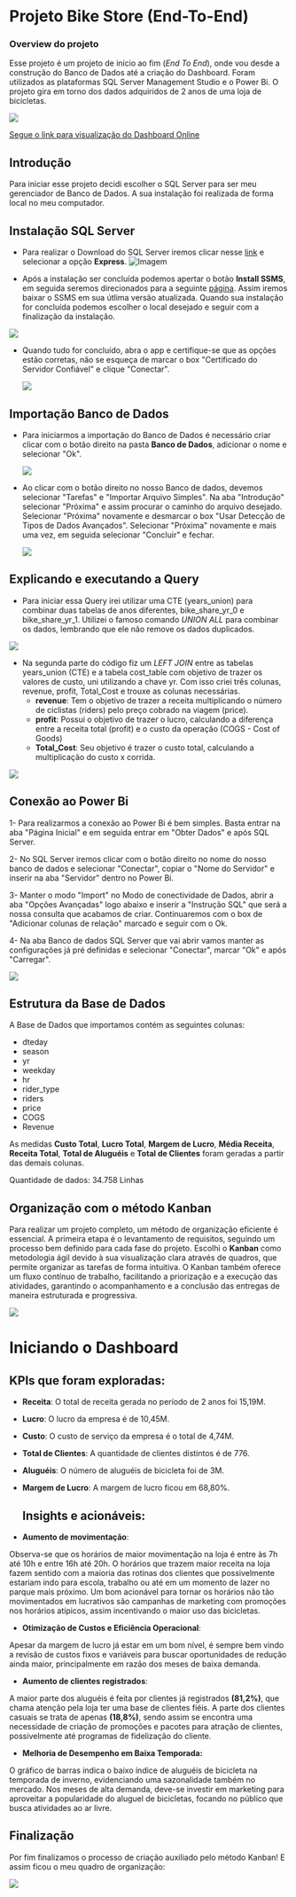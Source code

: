 # Projeto Bike Store (End-To-End)
### Overview do projeto

Esse projeto é um projeto de início ao fim (*End To End*), onde vou desde a construção do Banco de Dados até a criação do Dashboard. Foram utilizados as plataformas SQL Server Management Studio e o Power Bi. O projeto gira em torno dos dados adquiridos de 2 anos de uma loja de bicicletas. 


![](https://i.postimg.cc/90wRy3hz/Bike-dash.jpg)

[Segue o link para visualização do Dashboard Online](https://app.powerbi.com/view?r=eyJrIjoiM2ZhOTQwZmEtMzU1Zi00N2VkLTgwNjgtZWM0MGU0ZGZjZmM0IiwidCI6ImQ2YTdlNTA2LTI2ZmEtNDMwNi1iZmZlLTlkODc5MDBmNDIwZCJ9)

## Introdução 
Para iniciar esse projeto decidi escolher o SQL Server para ser meu gerenciador de Banco de Dados. A sua instalação foi realizada de forma local no meu computador. 

## Instalação SQL Server 

* Para realizar o Download do SQL Server iremos clicar nesse [link](https://www.microsoft.com/pt-br/sql-server/sql-server-downloads) e selecionar a opção **Express**. 
![Imagem](https://i.postimg.cc/kgxgP9cJ/Download-SQL-Server-EXPRESS.jpg)

* Após a instalação ser concluída podemos apertar o botão **Install SSMS**, em seguida seremos direcionados para a seguinte [página](https://learn.microsoft.com/pt-br/sql/ssms/download-sql-server-management-studio-ssms?view=sql-server-ver16&redirectedfrom=MSDN). Assim iremos baixar o SSMS em sua útlima versão atualizada. Quando sua instalação for concluída podemos escolher o local desejado e seguir com a finalização da instalação.

![](https://i.postimg.cc/T2N87Pz8/SQL-Server-Instalado.jpg)

 * Quando tudo for concluído, abra o app e certifique-se que as opções estão corretas, não se esqueça de marcar o box "Certificado do Servidor Confiável" e clique "Conectar". 
   
   ![](https://i.postimg.cc/Gt83qgxV/Servidor-confi-vel.jpg)

## Importação Banco de Dados

* Para iniciarmos a importação do Banco de Dados é necessário criar clicar com o botão direito na pasta **Banco de Dados**, adicionar o nome e selecionar "Ok".
  
  ![](https://i.postimg.cc/L8K4VM0M/Bike-data.jpg)
* Ao clicar com o botão direito no nosso Banco de dados, devemos selecionar "Tarefas" e "Importar Arquivo Simples". Na aba "Introdução" selecionar "Próxima" e assim procurar o caminho do arquivo desejado. Selecionar "Próxima" novamente e desmarcar o box "Usar Detecção de Tipos de Dados Avançados". Selecionar "Próxima" novamente e mais uma vez, em seguida selecionar "Concluir" e fechar.
  
  ![](https://i.postimg.cc/RCGcN2Sm/Visualizar-dados.jpg)
  
## Explicando e executando a Query 

* Para iniciar essa Query irei utilizar uma CTE (years_union) para combinar duas tabelas de anos diferentes, bike_share_yr_0 e bike_share_yr_1. Utilizei o famoso comando *UNION ALL* para combinar os dados, lembrando que ele não remove os dados duplicados. 


![](https://i.postimg.cc/GhtH3VYv/With-cte.jpg)


* Na segunda parte do código fiz um *LEFT JOIN* entre as tabelas years_union (CTE) e a tabela cost_table com objetivo de trazer os valores de custo, uni utilizando a chave yr.  Com isso criei três colunas, revenue, profit, Total_Cost e trouxe as colunas necessárias.
   * **revenue**: Tem o objetivo de trazer a receita multiplicando o número de ciclistas (riders) pelo preço cobrado na viagem (price).
   * **profit**: Possui o objetivo de trazer o lucro, calculando a diferença entre a receita total (profit) e o custo da operação (COGS - Cost of Goods)
   * **Total_Cost**: Seu objetivo é trazer o custo total, calculando a multiplicação do custo x corrida.
     
 ![](https://i.postimg.cc/66vyF5Jm/select.jpg)    


  ## Conexão ao Power Bi

  1- Para realizarmos a conexão ao Power Bi é bem simples. Basta entrar na aba "Página Inicial" e em seguida entrar em "Obter Dados" e após SQL Server. 
  
  2- No SQL Server iremos clicar com o botão direito no nome do nosso banco de dados e selecionar "Conectar", copiar o "Nome do Servidor" e inserir na aba "Servidor" dentro no Power Bi. 
  
  3- Manter o modo "Import" no Modo de conectividade de Dados, abrir a aba "Opções Avançadas" logo abaixo e inserir a "Instrução SQL" que será a nossa consulta que acabamos de criar. Continuaremos com o box de "Adicionar colunas de relação" marcado e seguir com o Ok.
  
  4- Na aba Banco de dados SQL Server que vai abrir vamos manter as configurações já pré definidas e selecionar "Conectar", marcar "Ok" e após "Carregar". 
  
  ![](https://i.postimg.cc/QCRBfmCk/Conect-Server.jpg)

  ## Estrutura da Base de Dados

A Base de Dados que importamos contém as seguintes colunas:

   * dteday
   * season
   * yr
   * weekday
   * hr
   * rider_type
   * riders
   * price
   * COGS
   * Revenue
     
As medidas **Custo Total**, **Lucro Total**, **Margem de Lucro**, **Média Receita**, **Receita Total**, **Total de Aluguéis** e **Total de Clientes** foram geradas a partir das demais colunas.

Quantidade de dados: 34.758 Linhas


  ## Organização com o método Kanban
  
Para realizar um projeto completo, um método de organização eficiente é essencial. A primeira etapa é o levantamento de requisitos, seguindo um processo bem definido para cada fase do projeto. Escolhi o **Kanban** como metodologia ágil devido à sua visualização clara através de quadros, que permite organizar as tarefas de forma intuitiva. O Kanban também oferece um fluxo contínuo de trabalho, facilitando a priorização e a execução das atividades, garantindo o acompanhamento e a conclusão das entregas de maneira estruturada e progressiva.

  ![](https://i.postimg.cc/ZKNfDZrh/Kanban.jpg)

  
  # Iniciando o Dashboard

  ## KPIs que foram exploradas:
  
 * **Receita**: O total de receita gerada no período de 2 anos foi 15,19M.
 * **Lucro**: O lucro da empresa é de 10,45M.
 * **Custo**: O custo de serviço da empresa é o total de 4,74M.
 * **Total de Clientes**: A quantidade de clientes distintos é de 776.
 * **Aluguéis**: O número de aluguéis de bicicleta foi de 3M. 
 * **Margem de Lucro**: A margem de lucro ficou em 68,80%.

   ## Insights e acionáveis:

 *  **Aumento de movimentação**:

Observa-se que os horários de maior movimentação na loja é entre às 7h até 10h e entre 16h até 20h. O horários que trazem maior receita na loja fazem sentido com a maioria das rotinas dos clientes que possivelmente estariam indo para escola, trabalho ou até em um momento de lazer no parque mais próximo. Um bom acionável para tornar os horários não tão movimentados em lucrativos são campanhas de marketing com promoções nos horários atípicos, assim incentivando o maior uso das bicicletas. 

* **Otimização de Custos e Eficiência Operacional**:

Apesar da margem de lucro já estar em um bom nível, é sempre bem vindo a revisão de custos fixos e variáveis para buscar oportunidades de redução ainda maior, principalmente em razão dos meses de baixa demanda.

* **Aumento de clientes registrados**:

A maior parte dos aluguéis é feita por clientes já registrados **(81,2%)**, que chama atenção pela loja ter uma base de clientes fiéis. A parte dos clientes casuais se trata de apenas **(18,8%)**, sendo assim se encontra uma necessidade de criação de promoções e pacotes para atração de clientes, possivelmente até programas de fidelização do cliente. 


* **Melhoria de Desempenho em Baixa Temporada:**  

O gráfico de barras indica o baixo índice de aluguéis de bicicleta na temporada de inverno, evidenciando uma sazonalidade também no mercado. Nos meses de alta demanda, deve-se investir em marketing para aproveitar a popularidade do aluguel de bicicletas, focando no público que busca atividades ao ar livre. 


  ## Finalização

  Por fim finalizamos o processo de criação auxiliado pelo método Kanban! E assim ficou o meu quadro de organização:

  ![](https://i.postimg.cc/Y2T1rhdw/Kanban-final.jpg)
  
